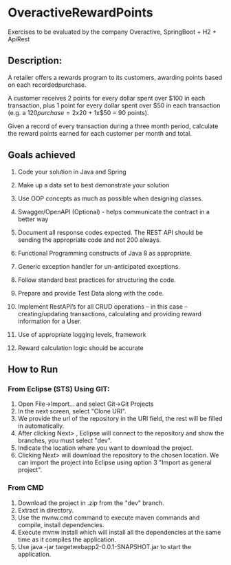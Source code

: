 # OveractiveRewardPoints
Exercises to be evaluated by the company Overactive, SpringBoot  + H2 + ApiRest

## Description:
A retailer offers a rewards program to its customers, awarding points based on each recordedpurchase.

A customer receives 2 points for every dollar spent over $100 in each transaction, plus 1 point for every dollar spent over $50 in each transaction (e.g. a $120 purchase = 2x$20 + 1x$50 = 90 points).

Given a record of every transaction during a three month period, calculate the reward points earned for each customer per month and total.

## Goals achieved
1. Code your solution in Java and Spring
2. Make up a data set to best demonstrate your solution
3. Use OOP concepts as much as possible when designing classes.
4. Swagger/OpenAPI (Optional) - helps communicate the contract in a better way
5. Document all response codes expected. The REST API should be sending the appropriate code and not 200 always.
6. Functional Programming constructs of Java 8 as appropriate.
7. Generic exception handler for un-anticipated exceptions.

8. Follow standard best practices for structuring the code.
9. Prepare and provide Test Data along with the code.
10. Implement RestAPI’s for all CRUD operations – in this case – creating/updating transactions, calculating and providing reward information for a User.
11. Use of appropriate logging levels, framework
12. Reward calculation logic should be accurate

## How to Run
### From Eclipse (STS) Using GIT:
1. Open File->Import... and select Git->Git Projects
2. In the next screen, select "Clone URI".
3. We provide the url of the repository in the URI field, the rest will be filled in automatically.
4. After clicking Next> , Eclipse will connect to the repository and show the branches, you must select "dev".
5. Indicate the location where you want to download the project.
6. Clicking Next> will download the repository to the chosen location. We can import the project into Eclipse using option 3 "Import as general project".

### From CMD
1. Download the project in .zip from the "dev" branch.
2. Extract in directory.
3. Use the mvnw.cmd command to execute maven commands and compile, install dependencies.
4. Execute mvnw install which will install all the dependencies at the same time as it compiles the application.
5. Use java -jar targetwebapp2-0.0.1-SNAPSHOT.jar to start the application.
